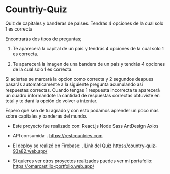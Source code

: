 # Countriy-Quiz

Quiz de capitales y banderas de paises.
Tendrás 4 opciones de la cual solo 1 es correcta

Encontrarás dos tipos de preguntas;
1) Te aparecerá la capital de un pais y tendrás 4 opciones de la cual solo 1 es correcta.

2) Te aparecerá la imagen de una bandera de un pais y tendrás 4 opciones de la cual solo 1 es correcta.

Si aciertas se marcará la opcion como correcta y 2 segundos despues pasarás automaticamente a la siguiente pregunta acumulando asi respuestas correctas.
Cuando tengas 1 respuesta incorrecta te aparecerá un cuadro informandote la cantidad de respuestas correctas obtuviste en total y te dará la opción de volver a intentar.

Espero que sea de tu agrado y con esto podamos aprender un poco mas sobre capitales y banderas del mundo.

* Este proyecto fue realizado con:
React.js
Node Sass
AntDesign
Axios

* API consumida:
. https://restcountries.com

* El deploy se realizó en Firebase:
. Link del Quiz
https://country-quiz-93a82.web.app/

* Si quieres ver otros proyectos realizados puedes ver mi portafolio:
https://omarcastillo-portfolio.web.app/
